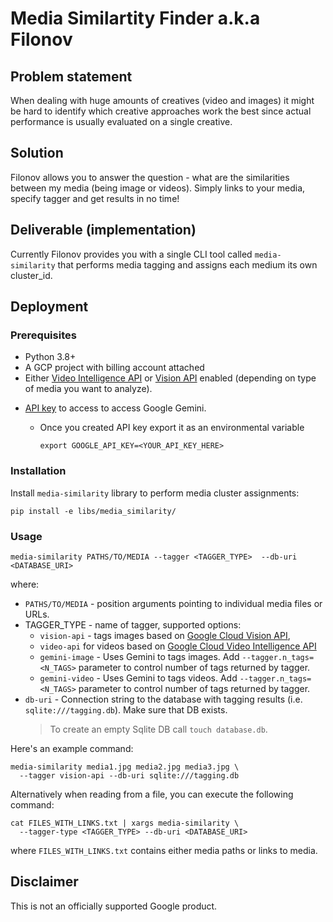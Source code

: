 # Media Similartity Finder a.k.a Filonov

## Problem statement

When dealing with huge amounts of creatives (video and images) it might be hard
to identify which creative approaches work the best since actual performance is
usually evaluated on a single creative.

## Solution

Filonov allows you to answer the question - what are the similarities between
my media (being image or videos). Simply links to your media, specify tagger
and get results in no time!

## Deliverable (implementation)

Currently Filonov provides you with a single CLI tool called `media-similarity`
that performs media tagging and assigns each medium its own cluster_id.

## Deployment

### Prerequisites

- Python 3.8+
- A GCP project with billing account attached
- Either [Video Intelligence API](https://console.cloud.google.com/apis/library/videointelligence.googleapis.com) or [Vision API](https://console.cloud.google.com/apis/library/vision.googleapis.com) enabled (depending on type of media you want to analyze).
* [API key](https://support.google.com/googleapi/answer/6158862?hl=en) to access to access Google Gemini.
  - Once you created API key export it as an environmental variable

    ```
    export GOOGLE_API_KEY=<YOUR_API_KEY_HERE>
    ```

### Installation

Install `media-similarity` library to perform media cluster assignments:

```
pip install -e libs/media_similarity/
```

### Usage

```
media-similarity PATHS/TO/MEDIA --tagger <TAGGER_TYPE>  --db-uri <DATABASE_URI>
```
where:
* `PATHS/TO/MEDIA` - position arguments pointing to individual media files or URLs.
* TAGGER_TYPE - name of tagger, supported options:
  * `vision-api` - tags images based on [Google Cloud Vision API](https://cloud.google.com/vision/),
  * `video-api` for videos based on [Google Cloud Video Intelligence API](https://cloud.google.com/video-intelligence/)
  * `gemini-image` - Uses Gemini to tags images. Add `--tagger.n_tags=<N_TAGS>`
     parameter to control number of tags returned by tagger.
  * `gemini-video` - Uses Gemini to tags videos. Add `--tagger.n_tags=<N_TAGS>`
     parameter to control number of tags returned by tagger.
* `db-uri` - Connection string to the database with tagging results
  (i.e. `sqlite:///tagging.db`). Make sure that DB exists.
  > To create an empty Sqlite DB call `touch database.db`.


Here's an example command:

```
media-similarity media1.jpg media2.jpg media3.jpg \
  --tagger vision-api --db-uri sqlite:///tagging.db
```


Alternatively when reading from a file, you can execute the following command:

```
cat FILES_WITH_LINKS.txt | xargs media-similarity \
  --tagger-type <TAGGER_TYPE> --db-uri <DATABASE_URI>
```

where `FILES_WITH_LINKS.txt` contains either media paths or links to media.

## Disclaimer
This is not an officially supported Google product.
